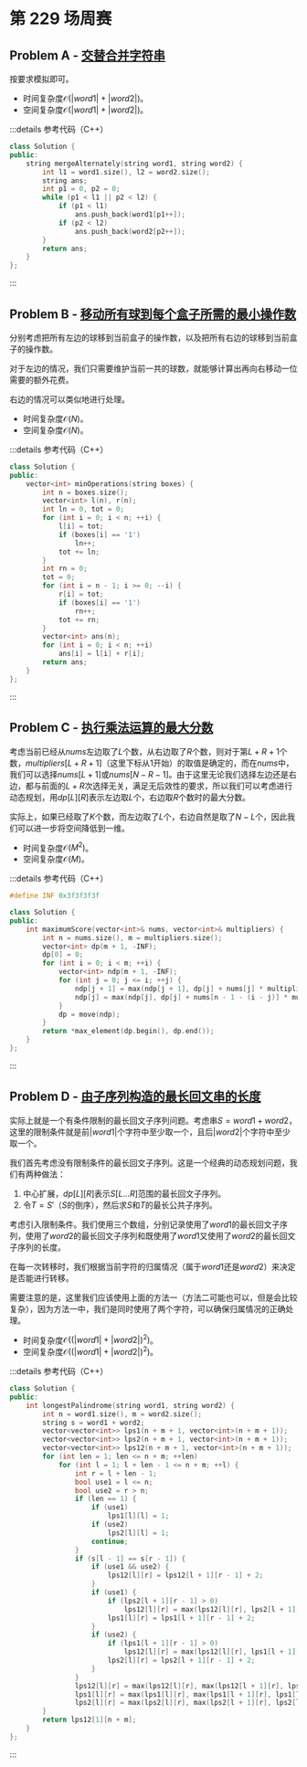 # 第 229 场周赛

## Problem A - [交替合并字符串](https://leetcode.cn/problems/merge-strings-alternately/)

按要求模拟即可。

- 时间复杂度$\mathcal{O}(|word1|+|word2|)$。
- 空间复杂度$\mathcal{O}(|word1|+|word2|)$。

:::details 参考代码（C++）

```cpp
class Solution {
public:
    string mergeAlternately(string word1, string word2) {
        int l1 = word1.size(), l2 = word2.size();
        string ans;
        int p1 = 0, p2 = 0;
        while (p1 < l1 || p2 < l2) {
            if (p1 < l1)
                ans.push_back(word1[p1++]);
            if (p2 < l2)
                ans.push_back(word2[p2++]);
        }
        return ans;
    }
};
```

:::

## Problem B - [移动所有球到每个盒子所需的最小操作数](https://leetcode.cn/problems/minimum-number-of-operations-to-move-all-balls-to-each-box/)

分别考虑把所有左边的球移到当前盒子的操作数，以及把所有右边的球移到当前盒子的操作数。

对于左边的情况，我们只需要维护当前一共的球数，就能够计算出再向右移动一位需要的额外花费。

右边的情况可以类似地进行处理。

- 时间复杂度$\mathcal{O}(N)$。
- 空间复杂度$\mathcal{O}(N)$。

:::details 参考代码（C++）

```cpp
class Solution {
public:
    vector<int> minOperations(string boxes) {
        int n = boxes.size();
        vector<int> l(n), r(n);
        int ln = 0, tot = 0;
        for (int i = 0; i < n; ++i) {
            l[i] = tot;
            if (boxes[i] == '1')
                ln++;
            tot += ln;
        }
        int rn = 0;
        tot = 0;
        for (int i = n - 1; i >= 0; --i) {
            r[i] = tot;
            if (boxes[i] == '1')
                rn++;
            tot += rn;
        }
        vector<int> ans(n);
        for (int i = 0; i < n; ++i)
            ans[i] = l[i] + r[i];
        return ans;
    }
};
```

:::

## Problem C - [执行乘法运算的最大分数](https://leetcode.cn/problems/maximum-score-from-performing-multiplication-operations/)

考虑当前已经从$nums$左边取了$L$个数，从右边取了$R$个数，则对于第$L+R+1$个数，$multipliers[L+R+1]$（这里下标从$1$开始）的取值是确定的，而在$nums$中，我们可以选择$nums[L+1]$或$nums[N-R-1]$。由于这里无论我们选择左边还是右边，都与前面的$L+R$次选择无关，满足无后效性的要求，所以我们可以考虑进行动态规划，用$dp[L][R]$表示左边取$L$个，右边取$R$个数时的最大分数。

实际上，如果已经取了$K$个数，而左边取了$L$个，右边自然是取了$N-L$个，因此我们可以进一步将空间降低到一维。

- 时间复杂度$\mathcal{O}(M^2)$。
- 空间复杂度$\mathcal{O}(M)$。

:::details 参考代码（C++）

```cpp
#define INF 0x3f3f3f3f

class Solution {
public:
    int maximumScore(vector<int>& nums, vector<int>& multipliers) {
        int n = nums.size(), m = multipliers.size();
        vector<int> dp(m + 1, -INF);
        dp[0] = 0;
        for (int i = 0; i < m; ++i) {
            vector<int> ndp(m + 1, -INF);
            for (int j = 0; j <= i; ++j) {
                ndp[j + 1] = max(ndp[j + 1], dp[j] + nums[j] * multipliers[i]);
                ndp[j] = max(ndp[j], dp[j] + nums[n - 1 - (i - j)] * multipliers[i]);
            }
            dp = move(ndp);
        }
        return *max_element(dp.begin(), dp.end());
    }
};
```

:::

## Problem D - [由子序列构造的最长回文串的长度](https://leetcode.cn/problems/maximize-palindrome-length-from-subsequences/)

实际上就是一个有条件限制的最长回文子序列问题。考虑串$S=word1+word2$，这里的限制条件就是前$|word1|$个字符中至少取一个，且后$|word2|$个字符中至少取一个。

我们首先考虑没有限制条件的最长回文子序列。这是一个经典的动态规划问题，我们有两种做法：

1. 中心扩展，$dp[L][R]$表示$S[L\dots R]$范围的最长回文子序列。
2. 令$T=S'$（$S$的倒序），然后求$S$和$T$的最长公共子序列。

考虑引入限制条件。我们使用三个数组，分别记录使用了$word1$的最长回文子序列，使用了$word2$的最长回文子序列和既使用了$word1$又使用了$word2$的最长回文子序列的长度。

在每一次转移时，我们根据当前字符的归属情况（属于$word1$还是$word2$）来决定是否能进行转移。

需要注意的是，这里我们应该使用上面的方法一（方法二可能也可以，但是会比较复杂），因为方法一中，我们是同时使用了两个字符，可以确保归属情况的正确处理。

- 时间复杂度$\mathcal{O}((|word1|+|word2|)^2)$。
- 空间复杂度$\mathcal{O}((|word1|+|word2|)^2)$。

:::details 参考代码（C++）

```cpp
class Solution {
public:
    int longestPalindrome(string word1, string word2) {
        int n = word1.size(), m = word2.size();
        string s = word1 + word2;
        vector<vector<int>> lps1(n + m + 1, vector<int>(n + m + 1));
        vector<vector<int>> lps2(n + m + 1, vector<int>(n + m + 1));
        vector<vector<int>> lps12(n + m + 1, vector<int>(n + m + 1));
        for (int len = 1; len <= n + m; ++len)
            for (int l = 1; l + len - 1 <= n + m; ++l) {
                int r = l + len - 1;
                bool use1 = l <= n;
                bool use2 = r > n;
                if (len == 1) {
                    if (use1)
                        lps1[l][l] = 1;
                    if (use2)
                        lps2[l][l] = 1;
                    continue;
                }
                if (s[l - 1] == s[r - 1]) {
                    if (use1 && use2) {
                        lps12[l][r] = lps12[l + 1][r - 1] + 2;
                    }
                    if (use1) {
                        if (lps2[l + 1][r - 1] > 0)
                            lps12[l][r] = max(lps12[l][r], lps2[l + 1][r - 1] + 2);
                        lps1[l][r] = lps1[l + 1][r - 1] + 2;
                    }
                    if (use2) {
                        if (lps1[l + 1][r - 1] > 0)
                            lps12[l][r] = max(lps12[l][r], lps1[l + 1][r - 1] + 2);
                        lps2[l][r] = lps2[l + 1][r - 1] + 2;
                    }
                }
                lps12[l][r] = max(lps12[l][r], max(lps12[l + 1][r], lps12[l][r - 1]));
                lps1[l][r] = max(lps1[l][r], max(lps1[l + 1][r], lps1[l][r - 1]));
                lps2[l][r] = max(lps2[l][r], max(lps2[l + 1][r], lps2[l][r - 1]));
        }
        return lps12[1][n + m];
    }
};
```

:::
